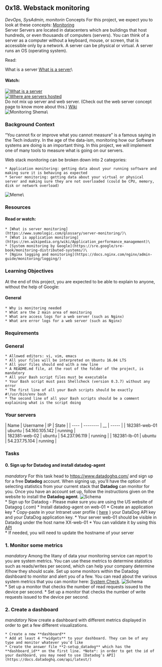 ## 0x18. Webstack monitoring
_DevOps, SysAdmin, monitorin_
Concepts
For this project, we expect you to look at these concepts:
[Monitoring](https://intranet.alxswe.com/concepts/13)\
Server
Servers are located in datacenters which are buildings that host hundreds, or even thousands of computers (servers). You can think of a server as a computer without a keyboard, mouse, or screen, that is accessible only by a network. A server can be physical or virtual. A server runs an OS (operating system).

Read:

What is a server
[What is a server](https://en.wikipedia.org/wiki/Server_(computing)#Hardware_requirement)\
####  Watch: 
[![What is a server](https://img.youtube.com/vi/B1ANfsDyjeA/0.jpg)](https://www.youtube.com/watch?v=B1ANfsDyjeA)\
[![Where are servers hosted](https://img.youtube.com/vi/iuqXFC_qIvA&t=33s/0.jpg)](https://www.youtube.com/watch?v=iuqXFC_qIvA&t=33s)\
Do not mix up server and web server. (Check out the web server concept page to know more about this.)
[Wiki](https://en.wikipedia.org/wiki/Server_(computing)#Hardware_requirement)\
![Monitoring Shema](https://s3.amazonaws.com/intranet-projects-files/holbertonschool-sysadmin_devops/281/hb3pAsO.png)\
### Background Context
“You cannot fix or improve what you cannot measure” is a famous saying in the Tech industry. In the age of the data-ism, monitoring how our Software systems are doing is an important thing. In this project, we will implement one of many tools to measure what is going on our servers.

Web stack monitoring can be broken down into 2 categories:

	* Application monitoring: getting data about your running software and making sure it is behaving as expected
	* Server monitoring: getting data about your virtual or physical server and making sure they are not overloaded (could be CPU, memory, disk or network overload)
![Meme](https://s3.amazonaws.com/intranet-projects-files/holbertonschool-sysadmin_devops/281/ktCXnhE.jpg)\

### Resources
#### Read or watch:

	* [What is server monitoring](https://www.sumologic.com/glossary/server-monitoring/)\
	* [What is application monitoring](https://en.wikipedia.org/wiki/Application_performance_management)\
	* [System monitoring by Google](https://sre.google/sre-book/monitoring-distributed-systems/)\
	* [Nginx logging and monitoring](https://docs.nginx.com/nginx/admin-guide/monitoring/logging/)

### Learning Objectives
At the end of this project, you are expected to be able to explain to anyone, without the help of Google:

#### General
	* Why is monitoring needed
	* What are the 2 main area of monitoring
	* What are access logs for a web server (such as Nginx)
	* What are error logs for a web server (such as Nginx)
### Requirements
### General
	* Allowed editors: vi, vim, emacs
	* All your files will be interpreted on Ubuntu 16.04 LTS
	* All your files should end with a new line
	* A README.md file, at the root of the folder of the project, is mandatory
	* All your Bash script files must be executable
	* Your Bash script must pass Shellcheck (version 0.3.7) without any error
	* The first line of all your Bash scripts should be exactly #!/usr/bin/env bash
	* The second line of all your Bash scripts should be a comment explaining what is the script doing

### Your servers
| Name | Username | IP | State |
| ---- | -------- | __ | ----- |
| 182381-web-01 | ubuntu | 54.160.105.142 | running |	
| 182381-web-02 | ubuntu | 54.237.96.119 | running |
| 182381-lb-01 | ubuntu	| 54.237.75.104 | running |

### Tasks
#### 0. Sign up for Datadog and install datadog-agent
_mandatory_
For this task head to <https://www.datadoghq.com/> and sign up for a free **Datadog** account. When signing up, you’ll have the option of selecting statistics from your current stack that **Datadog** can monitor for you. Once you have an account set up, follow the instructions given on the website to install the **Datadog agent**.
![Schema](https://s3.amazonaws.com/alx-intranet.hbtn.io/uploads/medias/2019/6/6b0ea6345a6375437845.png?X-Amz-Algorithm=AWS4-HMAC-SHA256&X-Amz-Credential=AKIARDDGGGOUSBVO6H7D%2F20230609%2Fus-east-1%2Fs3%2Faws4_request&X-Amz-Date=20230609T110250Z&X-Amz-Expires=86400&X-Amz-SignedHeaders=host&X-Amz-Signature=957791b5232a3f4525659422746383f75a98e729759c3a9093dfb9f6c0fbd9e9)\
	* Sign up for Datadog - Please make sure you are using the US website of Datagog (.com)
	* Install datadog-agent on web-01
	* Create an application key
	* Copy-paste in your Intranet user profile ( [here](https://intranet.alxswe.com/users/my_profile) ) your DataDog API key and your DataDog application key.
	* Your server web-01 should be visible in Datadog under the host name XX-web-01
	* 	 You can validate it by using this [API](https://docs.datadoghq.com/api/latest/hosts/)\
	*	 If needed, you will need to update the hostname of your server

### 1. Monitor some metrics
_mandatory_
Among the litany of data your monitoring service can report to you are system metrics. You can use these metrics to determine statistics such as reads/writes per second, which can help your company determine if/how they should scale. Set up some monitors within the Datadog dashboard to monitor and alert you of a few. You can read about the various system metrics that you can monitor here: [System Check](https://docs.datadoghq.com/integrations/system/).
![Schema](https://s3.amazonaws.com/alx-intranet.hbtn.io/uploads/medias/2019/6/6a4551974aadc181e97a.png?X-Amz-Algorithm=AWS4-HMAC-SHA256&X-Amz-Credential=AKIARDDGGGOUSBVO6H7D%2F20230609%2Fus-east-1%2Fs3%2Faws4_request&X-Amz-Date=20230609T110250Z&X-Amz-Expires=86400&X-Amz-SignedHeaders=host&X-Amz-Signature=1d17bd42a0735bad771a1b78e346976f893504f2f44fdc21660884d153ac7d18)\
	* Set up a monitor that checks the number of read requests issued to the device per second.
	* Set up a monitor that checks the number of write requests issued to the device per second.

### 2. Create a dashboard
_mandatory_
Now create a dashboard with different metrics displayed in order to get a few different visualizations.

	* Create a new **dashboard**
	* Add at least 4 **widgets** to your dashboard. They can be of any type and monitor whatever you’d like
	* Create the answer file **2-setup_datadog** which has the **dashboard_id** on the first line. *Note*: in order to get the id of your dashboard, you may need to use [Datadog’s API](https://docs.datadoghq.com/api/latest/)
